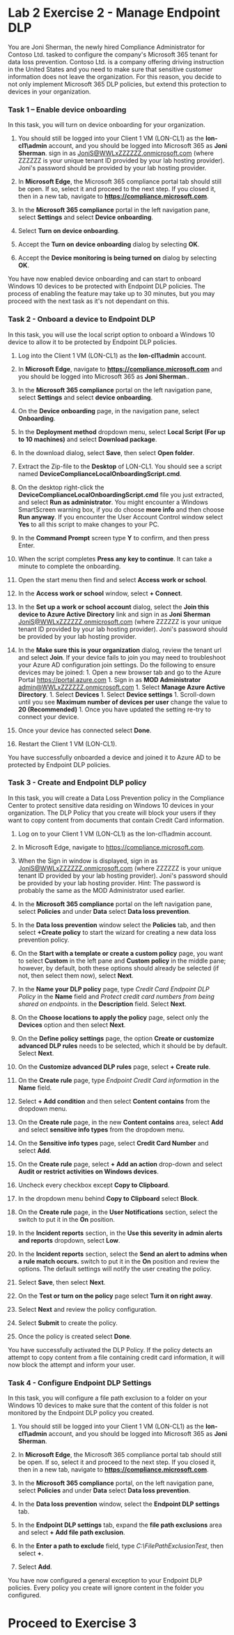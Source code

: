 # Lab 2 Exercise 2 - Manage Endpoint DLP

You are Joni Sherman, the newly hired Compliance Administrator for Contoso Ltd. tasked to configure the company's Microsoft 365 tenant for data loss prevention. Contoso Ltd. is a company offering driving instruction in the United States and you need to make sure that sensitive customer information does not leave the organization. For this reason, you decide to not only implement Microsoft 365 DLP policies, but extend this protection to devices in your organization.

### Task 1 – Enable device onboarding

In this task, you will turn on device onboarding for your organization. 

1. You should still be logged into your Client 1 VM (LON-CL1) as the **lon-cl1\admin** account, and you should be logged into Microsoft 365 as **Joni Sherman**. sign in as JoniS@WWLxZZZZZZ.onmicrosoft.com (where ZZZZZZ is your unique tenant ID provided by your lab hosting provider).  Joni's password should be provided by your lab hosting provider.

2. In **Microsoft Edge**, the Microsoft 365 compliance portal tab should still be open. If so, select it and proceed to the next step. If you closed it, then in a new tab, navigate to **https://compliance.microsoft.com**.

3. In the **Microsoft 365 compliance** portal in the left navigation pane, select **Settings** and select **Device onboarding**.

4. Select **Turn on device onboarding**.

5. Accept the **Turn on device onboarding** dialog by selecting **OK**.

6. Accept the **Device monitoring is being turned on** dialog by selecting **OK**.

You have now enabled device onboarding and can start to onboard Windows 10 devices to be protected with Endpoint DLP policies. The process of enabling the feature may take up to 30 minutes, but you may proceed with the next task as it's not dependant on this.

### Task 2 - Onboard a device to Endpoint DLP

In this task, you will use the local script option to onboard a Windows 10 device to allow it to be protected by Endpoint DLP policies.

1. Log into the Client 1 VM (LON-CL1) as the **lon-cl1\admin** account.

2. In **Microsoft Edge**, navigate to **https://compliance.microsoft.com** and you should be logged into Microsoft 365 as **Joni Sherman**..

3. In the **Microsoft 365 compliance** portal on the left navigation pane, select **Settings** and select **device onboarding**.

4. On the **Device onboarding** page, in the navigation pane, select **Onboarding**.

5. In the **Deployment method** dropdown menu, select **Local Script (For up to 10 machines)** and select **Download package**.

6. In the download dialog, select **Save**, then select **Open folder**.

7. Extract the Zip-file to the **Desktop** of LON-CL1. You should see a script named **DeviceComplianceLocalOnboardingScript.cmd**.

8. On the desktop right-click the **DeviceComplianceLocalOnboardingScript.cmd** file you just extracted, and select **Run as administrator**.  You might encounter a Windows SmartScreen warning box, if you do choose **more info** and then choose **Run anyway**.  If you encounter the User Account Control window select **Yes** to all this script to make changes to your PC.

9. In the **Command Prompt** screen type **Y** to confirm, and then press Enter.

10. When the script completes **Press any key to continue**.  It can take a minute to complete the onboarding.

11. Open the start menu then find and select **Access work or school**.

12. In the **Access work or school** window, select **+ Connect**.

13. In the **Set up a work or school account** dialog, select the **Join this device to Azure Active Directory** link and sign in as **Joni Sherman** JoniS@WWLxZZZZZZ.onmicrosoft.com (where ZZZZZZ is your unique tenant ID provided by your lab hosting provider).  Joni's password should be provided by your lab hosting provider.

14. In the **Make sure this is your organization** dialog, review the tenant url and select **Join**.  If your device fails to join you may need to troubleshoot your Azure AD configuration join settings. Do the following to ensure devices may be joined:
        1. Open a new browser tab and go to the Azure Portal https://portal.azure.com
        1. Sign in as **MOD Administrator** admin@WWLxZZZZZZ.onmicrosoft.com
        1. Select **Manage Azure Active Directory**.
        1. Select **Devices**
        1. Select **Device settings**
        1. Scroll-down until you see **Maximum number of devices per user** change the value to **20 (Recommended)**
        1. Once you have updated the setting re-try to connect your device.

15. Once your device has connected select **Done**.

16. Restart the Client 1 VM (LON-CL1).

You have successfully onboarded a device and joined it to Azure AD to be protected by Endpoint DLP policies.

### Task 3 - Create and Endpoint DLP policy

In this task, you will create a Data Loss Prevention policy in the Compliance Center to protect sensitive data residing on Windows 10 devices in your organization. The DLP Policy that you create will block your users if they want to copy content from documents that contain Credit Card information.

1. Log on to your Client 1 VM (LON-CL1) as the lon-cl1\admin account.

2. In Microsoft Edge, navigate to https://compliance.microsoft.com.

3. When the Sign in window is displayed, sign in as JoniS@WWLxZZZZZZ.onmicrosoft.com (where ZZZZZZ is your unique tenant ID provided by your lab hosting provider). Joni's password should be provided by your lab hosting provider. Hint: The password is probably the same as the MOD Administrator used earlier. 

4. In the **Microsoft 365 compliance** portal on the left navigation pane, select **Policies** and under **Data** select **Data loss prevention**.

5. In the **Data loss prevention** window select the **Policies** tab, and then select **+Create policy** to start the wizard for creating a new data loss prevention policy.

6. On the **Start with a template or create a custom policy** page, you want to select **Custom** in the left pane and **Custom policy** in the middle pane; however, by default, both these options should already be selected (if not, then select them now), select **Next**.

7. In the **Name your DLP policy** page, type *Credit Card Endpoint DLP Policy* in the **Name** field and *Protect credit card numbers from being shared on endpoints.* in the **Description** field. Select **Next**.

8. On the **Choose locations to apply the policy** page, select only the **Devices** option and then select **Next**.

9. On the **Define policy settings** page, the option **Create or customize advanced DLP rules** needs to be selected, which it should be by default. Select **Next**.

10. On the **Customize advanced DLP rules** page, select **+ Create rule**.

11. On the **Create rule** page, type *Endpoint Credit Card information* in the **Name** field.

12. Select **+ Add condition** and then select **Content contains** from the dropdown menu.

13. On the **Create rule** page, in the new **Content contains** area, select **Add** and select **sensitive info types** from the dropdown menu.

14. On the **Sensitive info types** page, select **Credit Card Number** and select **Add**.

15. On the **Create rule** page, select **+ Add an action** drop-down and select **Audit or restrict activities on Windows devices**.

16. Uncheck every checkbox except **Copy to Clipboard**.

17. In the dropdown menu behind **Copy to Clipboard** select **Block**.

18. On the **Create rule** page, in the **User Notifications** section, select the switch to put it in the **On** position.

19. In the **Incident reports** section, in the **Use this severity in admin alerts and reports** dropdown, select **Low**.

20. In the **Incident reports** section, select the **Send an alert to admins when a rule match occurs.** switch to put it in the **On** position and review the options. The default settings will notify the user creating the policy.

21. Select **Save**, then select **Next**.

22. On the **Test or turn on the policy** page select **Turn it on right away**.

23. Select **Next** and review the policy configuration.

24. Select **Submit** to create the policy.

25. Once the policy is created select **Done**.

You have successfully activated the DLP Policy. If the policy detects an attempt to copy content from a file containing credit card information, it will now block the attempt and inform your user.

### Task 4 - Configure Endpoint DLP Settings

In this task, you will configure a file path exclusion to a folder on your Windows 10 devices to make sure that the content of this folder is not monitored by the Endpoint DLP policy you created.

1. You should still be logged into your Client 1 VM (LON-CL1) as the **lon-cl1\admin** account, and you should be logged into Microsoft 365 as **Joni Sherman**. 

2. In **Microsoft Edge**, the Microsoft 365 compliance portal tab should still be open. If so, select it and proceed to the next step. If you closed it, then in a new tab, navigate to **https://compliance.microsoft.com**.

3. In the **Microsoft 365 compliance** portal, on the left navigation pane, select **Policies** and under **Data** select **Data loss prevention**.

4. In the **Data loss prevention** window, select the **Endpoint DLP settings** tab.

5. In the **Endpoint DLP settings** tab, expand the **file path exclusions** area and select **+ Add file path exclusion**.

6. In the **Enter a path to exclude** field, type *C:\FilePathExclusionTest*, then select **+**.

7. Select **Add**.

You have now configured a general exception to your Endpoint DLP policies. Every policy you create will ignore content in the folder you configured.

# Proceed to Exercise 3 
